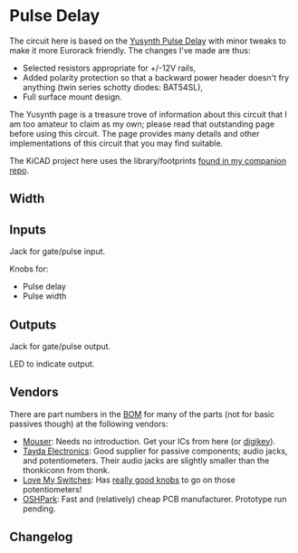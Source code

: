 # Pulse Delay


The circuit here is based on the [Yusynth Pulse Delay](https://yusynth.net/Modular/EN/PULSEDELAY/index.html) with minor tweaks to make it more Eurorack friendly. The changes I've made are thus:
* Selected resistors appropriate for +/-12V rails,
* Added polarity protection so that a backward power header doesn't fry anything (twin series schotty diodes: BAT54SL),
* Full surface mount design.

The Yusynth page is a treasure trove of information about this circuit that I am too amateur to claim as my own; please read that outstanding page before using this circuit. The page provides many details and other implementations of this circuit that you may find suitable.

The KiCAD project here uses the library/footprints [found in my companion repo](https://github.com/thismatters/EurorackKiCAD).


## Width


## Inputs

Jack for gate/pulse input.

Knobs for:
* Pulse delay
* Pulse width


## Outputs

Jack for gate/pulse output.

LED to indicate output.

## Vendors

There are part numbers in the [BOM](pulse-delay.csv) for many of the parts (not for basic passives though) at the following vendors:

* [Mouser](https://www.mouser.com): Needs no introduction. Get your ICs from here (or [digikey](https://www.digikey.com)).
* [Tayda Electronics](https://www.taydaelectronics.com/): Good supplier for passive components; audio jacks, and potentiometers. Their audio jacks are slightly smaller than the thonkiconn from thonk.
* [Love My Switches](https://lovemyswitches.com/): Has [really good knobs](https://lovemyswitches.com/anodized-aluminum-knob-the-lo-fi-1-4-smooth-shaft-12-5mm-od/) to go on those potentiometers!
* [OSHPark](https://oshpark.com/): Fast and (relatively) cheap PCB manufacturer. Prototype run pending.


## Changelog
